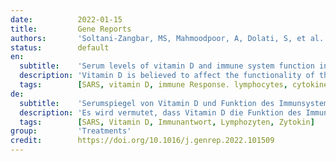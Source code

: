```yaml
---
date:          2022-01-15
title:         Gene Reports
authors:       'Soltani-Zangbar, MS, Mahmoodpoor, A, Dolati, S, et al.'
status:        default
en:
  subtitle:    'Serum levels of vitamin D and immune system function in patients with COVID-19 admitted to intensive care unit'
  description: 'Vitamin D is believed to affect the functionality of the immune system for the prevention of coronavirus disease. To investigate the role of this vitamin against the Coronavirus, this study analyzed the serum levels of vitamin D, the transcription pattern of inflammatory cytokines, and the frequency of total lymphocytes, TCD4+, TCD8+, and NK cells in 50 COVID-19-affected subjects in comparison to 50 healthy participants. This study diagnosed and evaluated 100 patients. Frequency of lymphocytes was determined using flow cytometry. Cytokine expression levels were measured using Real-Time PCR. Serum levels of vitamin D and cytokines levels in cultured cell supernatant were measured by ELISA. Patients with COVID-19 exhibited decreased serum levels of vitamin D versus the healthy participants. The total number of lymphocytes, TCD4+, TCD8+, and NK cells was significantly reduced in patients with COVID-19. Considerable upregulation of IL-12, IFN-γ, and TNF-α was seen in COVID-19 patients compared to the control group, whereas IFN-α was downregulated in COVID-19 patients. ELISA results also had increased levels of IL-12, TNF-α, and IFN-γ, and decreased level of IFN-α in patients with COVID-19 compared to the control group. These findings suggest a probable association among vitamin D concentrations, immune system function, and risk of COVID-19 infection. As a result, it is recommended that vitamin D be considered as a candidate for handling and controlling COVID-19 because of its ability to target the cytokine storm and its antiviral effects.'
  tags:        [SARS, vitamin D, immune Response. lymphocytes, cytokine]
de:
  subtitle:    'Serumspiegel von Vitamin D und Funktion des Immunsystems bei Patienten mit COVID-19 auf der Intensivstation'
  description: 'Es wird vermutet, dass Vitamin D die Funktion des Immunsystems zur Vorbeugung von Coronavirus-Erkrankungen beeinflusst. Um die Rolle dieses Vitamins gegen das Coronavirus zu untersuchen, wurden in dieser Studie die Serumspiegel von Vitamin D, das Transkriptionsmuster entzündlicher Zytokine und die Häufigkeit von Gesamtlymphozyten, TCD4+, TCD8+ und NK-Zellen bei 50 an COVID-19 erkrankten Personen im Vergleich zu 50 gesunden Teilnehmern analysiert. In dieser Studie wurden 100 Patienten diagnostiziert und ausgewertet. Die Häufigkeit der Lymphozyten wurde mittels Durchflusszytometrie bestimmt. Die Zytokinexpression wurde mit Real-Time PCR gemessen. Die Serumspiegel von Vitamin D und die Zytokinspiegel im Überstand der kultivierten Zellen wurden mittels ELISA gemessen. Patienten mit COVID-19 wiesen im Vergleich zu den gesunden Teilnehmern verminderte Serumspiegel von Vitamin D auf. Die Gesamtzahl der Lymphozyten, TCD4+, TCD8+ und NK-Zellen war bei Patienten mit COVID-19 deutlich reduziert. Bei COVID-19-Patienten wurde im Vergleich zur Kontrollgruppe eine beträchtliche Hochregulierung von IL-12, IFN-γ und TNF-α festgestellt, während IFN-α bei COVID-19-Patienten herunterreguliert war. Die ELISA-Ergebnisse zeigten ebenfalls erhöhte IL-12-, TNF-α- und IFN-γ-Werte und verringerte IFN-α-Werte bei Patienten mit COVID-19 im Vergleich zur Kontrollgruppe. Diese Ergebnisse deuten auf einen wahrscheinlichen Zusammenhang zwischen der Vitamin-D-Konzentration, der Funktion des Immunsystems und dem Risiko einer COVID-19-Infektion hin. Infolgedessen wird empfohlen, Vitamin D als einen Kandidaten für die Behandlung und Kontrolle von COVID-19 in Betracht zu ziehen, da es in der Lage ist, auf den Zytokinsturm und seine antiviralen Wirkungen einzuwirken.' 
  tags:        [SARS, Vitamin D, Immunantwort, Lymphozyten, Zytokin]
group:         'Treatments'
credit:        https://doi.org/10.1016/j.genrep.2022.101509
---
```

